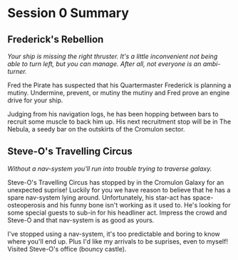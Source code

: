 # Session 0 Summary

## Frederick's Rebellion

_Your ship is missing the right thruster. It's a little inconvenient not being able to turn left, but you can manage. After all, not everyone is an ambi-turner._

Fred the Pirate has suspected that his Quartermaster Frederick is planning a mutiny. Undermine, prevent, or mutiny the mutiny and Fred prove an engine drive for your ship.

Judging from his navigation logs, he has been hopping between bars to recruit some muscle to back him up. His next recruitment stop will be in The Nebula, a seedy bar on the outskirts of the Cromulon sector.

## Steve-O's Travelling Circus

_Without a nav-system you'll run into trouble trying to traverse galaxy._

Steve-O's Travelling Circus has stopped by in the Cromulon Galaxy for an unexpected suprise! Luckily for you we have reason to believe that he has a spare nav-system lying around. Unfortunately, his star-act has space-osteoperosis and his funny bone isn't working as it used to. He's looking for some special guests to sub-in for his headliner act. Impress the crowd and Steve-O and that nav-system is as good as yours.

I've stopped using a nav-system, it's too predictable and boring to know where you'll end up. Plus I'd like my arrivals to be suprises, even to myself!
Visited Steve-O's office (bouncy castle).
